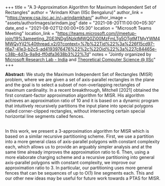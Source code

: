 +++
title = "A 3-Approximation Algorithm for Maximum Independent Set of Rectangles"
author = "Arindam Khan (IISc Bengaluru)"
author_link = "https://www.csa.iisc.ac.in/~arindamkhan/"
author_image = "assets/authorImages/arindam.jpg"
date = "2021-08-20T11:00:00+05:30"
date_end = "2021-08-02T12:00:00+05:30"
location = "Microsoft Teams Meeting"
location_link = "https://teams.microsoft.com/l/meetup-join/19%3ameeting_ZGE3NDg5NzktMWQ0Zi00MzFmLTg5OTgtMTMyYWM4MWQyYjI2%40thread.v2/0?context=%7b%22Tid%22%3a%226f15cd97-f6a7-41e3-b2c5-ad4193976476%22%2c%22Oid%22%3a%227c84465e-c38b-4d7a-9a9d-ff0dfa3638b3%22%7d"
notes = "Jointly organized by <a href = "https://www.microsoft.com/en-us/research/lab/microsoft-research-india/" target= "_blank">Microsoft Research Lab - India</a> and <a href='https://www.csa.iisc.ac.in/theoretical-computer-science/' target= "_blank">Theoretical Computer Science @ IISc</a>"
+++

<b>Abstract:</b> We study the Maximum Independent Set of Rectangles (MISR) problem, where we are given a set of
axis-parallel rectangles in the plane and the goal is to select a subset of non-overlapping rectangles of maximum
cardinality. In a recent breakthrough, Mitchell [2021] obtained the first constant-factor approximation algorithm for
MISR. His algorithm achieves an approximation ratio of 10 and it is based on a dynamic program that intuitively
recursively partitions the input plane into special polygons called corner-clipped rectangles, without intersecting
certain special horizontal line segments called fences.
<br><br>

In this work, we present a 3-approximation algorithm for MISR which is based on a similar recursive partitioning scheme.
First, we use a partition into a more general class of axis-parallel polygons with constant complexity each, which
allows us to provide an arguably simpler analysis and at the same time already improves the approximation ratio to 6.
Then, using a more elaborate charging scheme and a recursive partitioning into general axis-parallel polygons with
constant complexity, we improve our approximation ratio to 3. In particular, our partitioning uses more general fences
that can be sequences of up to O(1) line segments each. This and our other new ideas may be useful for future work
towards a PTAS for MISR.
